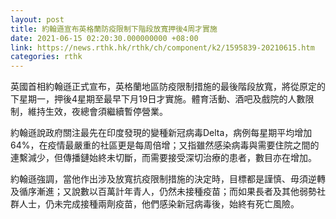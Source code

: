 ```yaml
---
layout: post
title: 約翰遜宣布英格蘭防疫限制下階段放寬押後4周才實施
date: 2021-06-15 02:20:30.000000000 +08:00
link: https://news.rthk.hk/rthk/ch/component/k2/1595839-20210615.htm
categories: rthk
---
```


英國首相約翰遜正式宣布，英格蘭地區防疫限制措施的最後階段放寬，將從原定的下星期一，押後4星期至最早下月19日才實施。體育活動、酒吧及戲院的人數限制，維持生效，夜總會須繼續暫停營業。

約翰遜說政府關注最先在印度發現的變種新冠病毒Delta，病例每星期平均增加64%，在疫情最嚴重的社區更是每周倍增；又指雖然感染病毒與需要住院之間的連繫減少，但傳播鏈始終未切斷，而需要接受深切治療的患者，數目亦在增加。

約翰遜強調，當他作出涉及放寬抗疫限制措施的決定時，目標都是謹慎、毋須逆轉及循序漸進；又說數以百萬計年青人，仍然未接種疫苗；而如果長者及其他弱勢社群人士，仍未完成接種兩劑疫苗，他們感染新冠病毒後，始終有死亡風險。
